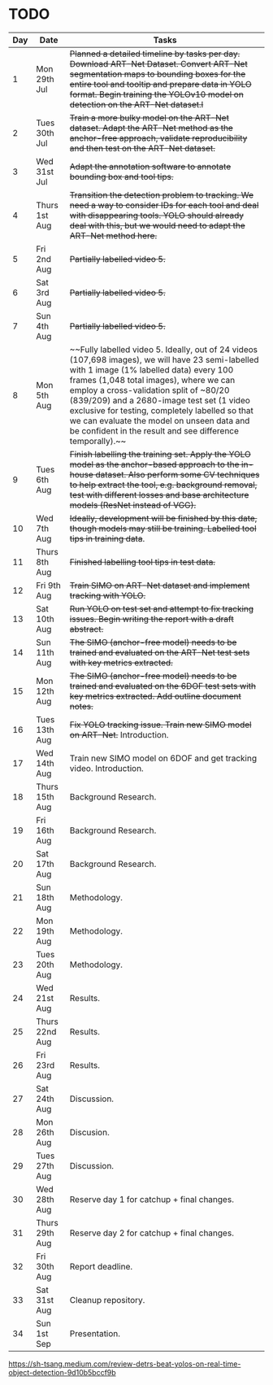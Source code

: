 # TODO

| Day | Date | Tasks |
|-------|------|-------|
| 1 | Mon 29th Jul | ~~Planned a detailed timeline by tasks per day. Download ART-Net Dataset. Convert ART-Net segmentation maps to bounding boxes for the entire tool and tooltip and prepare data in YOLO format. Begin training the YOLOv10 model on detection on the ART-Net dataset.l~~ |
| 2 | Tues 30th Jul | ~~Train a more bulky model on the ART-Net dataset. Adapt the ART-Net method as the anchor-free approach, validate reproducibility and then test on the ART-Net dataset.~~ |
| 3 | Wed 31st Jul | ~~Adapt the annotation software to annotate bounding box and tool tips.~~ |
| 4 | Thurs 1st Aug | ~~Transition the detection problem to tracking. We need a way to consider IDs for each tool and deal with disappearing tools. YOLO should already deal with this, but we would need to adapt the ART-Net method here.~~ |
| 5 | Fri 2nd Aug | ~~Partially labelled video 5.~~ |
| 6 | Sat 3rd Aug | ~~Partially labelled video 5.~~ |
| 7 | Sun 4th Aug | ~~Partially labelled video 5.~~ |
| 8 | Mon 5th Aug | ~~Fully labelled video 5. Ideally, out of 24 videos (107,698 images), we will have 23 semi-labelled with 1 image (1% labelled data) every 100 frames (1,048 total images), where we can employ a cross-validation split of ~80/20 (839/209) and a 2680-image test set (1 video exclusive for testing, completely labelled so that we can evaluate the model on unseen data and be confident in the result and see difference temporally).~~ |
| 9 | Tues 6th Aug | ~~Finish labelling the training set. Apply the YOLO model as the anchor-based approach to the in-house dataset. Also perform some CV techniques to help extract the tool, e.g. background removal, test with different losses and base architecture models (ResNet instead of VGG).~~ |
| 10 | Wed 7th Aug | ~~Ideally, development will be finished by this date, though models may still be training. Labelled tool tips in training data~~. |
| 11 | Thurs 8th Aug | ~~Finished labelling tool tips in test data.~~ |
| 12 | Fri 9th Aug | ~~Train SIMO on ART-Net dataset and implement tracking with YOLO.~~ |
| 13 | Sat 10th Aug | ~~Run YOLO on test set and attempt to fix tracking issues. Begin writing the report with a draft abstract.~~ |
| 14 | Sun 11th Aug | ~~The SIMO (anchor-free model) needs to be trained and evaluated on the ART-Net test sets with key metrics extracted.~~ |
| 15 | Mon 12th Aug | ~~The SIMO (anchor-free model) needs to be trained and evaluated on the 6DOF test sets with key metrics extracted. Add outline document notes.~~ |
| 16 | Tues 13th Aug  | ~~Fix YOLO tracking issue. Train new SIMO model on ART-Net.~~ Introduction. |
| 17 | Wed 14th Aug   | Train new SIMO model on 6DOF and get tracking video. Introduction. |
| 18 | Thurs 15th Aug | Background Research. |
| 19 | Fri 16th Aug   | Background Research. |
| 20 | Sat 17th Aug   | Background Research. |
| 21 | Sun 18th Aug   | Methodology. |
| 22 | Mon 19th Aug   | Methodology. |
| 23 | Tues 20th Aug  | Methodology. |
| 24 | Wed 21st Aug   | Results. |
| 25 | Thurs 22nd Aug | Results. |
| 26 | Fri 23rd Aug   | Results. |
| 27 | Sat 24th Aug   | Discussion. |
| 28 | Mon 26th Aug   | Discusion. |
| 29 | Tues 27th Aug  | Discussion. |
| 30 | Wed 28th Aug   | Reserve day 1 for catchup + final changes. |
| 31 | Thurs 29th Aug | Reserve day 2 for catchup + final changes. |
| 32 | Fri 30th Aug | Report deadline. |
| 33 | Sat 31st Aug | Cleanup repository. |
| 34 | Sun 1st Sep  | Presentation. |

https://sh-tsang.medium.com/review-detrs-beat-yolos-on-real-time-object-detection-9d10b5bccf9b